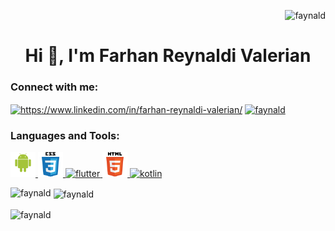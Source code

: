 <p align="right"> <img src="https://komarev.com/ghpvc/?username=faynald&label=Profile%20views&color=0e75b6&style=flat" alt="faynald" /> </p>
<h1 align="center">Hi 👋, I'm Farhan Reynaldi Valerian</h1>

<h3 align="left">Connect with me:</h3>
<p align="left">
<a href="https://linkedin.com/in/farhan-reynaldi-valerian/" target="blank"><img align="center" src="https://raw.githubusercontent.com/rahuldkjain/github-profile-readme-generator/master/src/images/icons/Social/linked-in-alt.svg" alt="https://www.linkedin.com/in/farhan-reynaldi-valerian/" height="30" width="40" /></a>
<a href="https://instagram.com/faynald" target="blank"><img align="center" src="https://raw.githubusercontent.com/rahuldkjain/github-profile-readme-generator/master/src/images/icons/Social/instagram.svg" alt="faynald" height="30" width="40" /></a>
</p>

<h3 align="left">Languages and Tools:</h3>
<p align="left"> <a href="https://developer.android.com" target="_blank" rel="noreferrer"> <img src="https://raw.githubusercontent.com/devicons/devicon/master/icons/android/android-original-wordmark.svg" alt="android" width="40" height="40"/> </a> <a href="https://www.w3schools.com/css/" target="_blank" rel="noreferrer"> <img src="https://raw.githubusercontent.com/devicons/devicon/master/icons/css3/css3-original-wordmark.svg" alt="css3" width="40" height="40"/> </a> <a href="https://flutter.dev" target="_blank" rel="noreferrer"> <img src="https://www.vectorlogo.zone/logos/flutterio/flutterio-icon.svg" alt="flutter" width="40" height="40"/> </a> <a href="https://www.w3.org/html/" target="_blank" rel="noreferrer"> <img src="https://raw.githubusercontent.com/devicons/devicon/master/icons/html5/html5-original-wordmark.svg" alt="html5" width="40" height="40"/> </a> <a href="https://kotlinlang.org" target="_blank" rel="noreferrer"> <img src="https://www.vectorlogo.zone/logos/kotlinlang/kotlinlang-icon.svg" alt="kotlin" width="40" height="40"/> </a> </p>

<p><img align="left" src="https://github-readme-stats.vercel.app/api/top-langs?username=faynald&show_icons=true&locale=en&layout=compact" alt="faynald" /></p>

<p>&nbsp;<img align="center" src="https://github-readme-stats.vercel.app/api?username=faynald&show_icons=true&locale=en" alt="faynald" /></p>

<p><img align="center" src="https://github-readme-streak-stats.herokuapp.com/?user=faynald&" alt="faynald" /></p>
